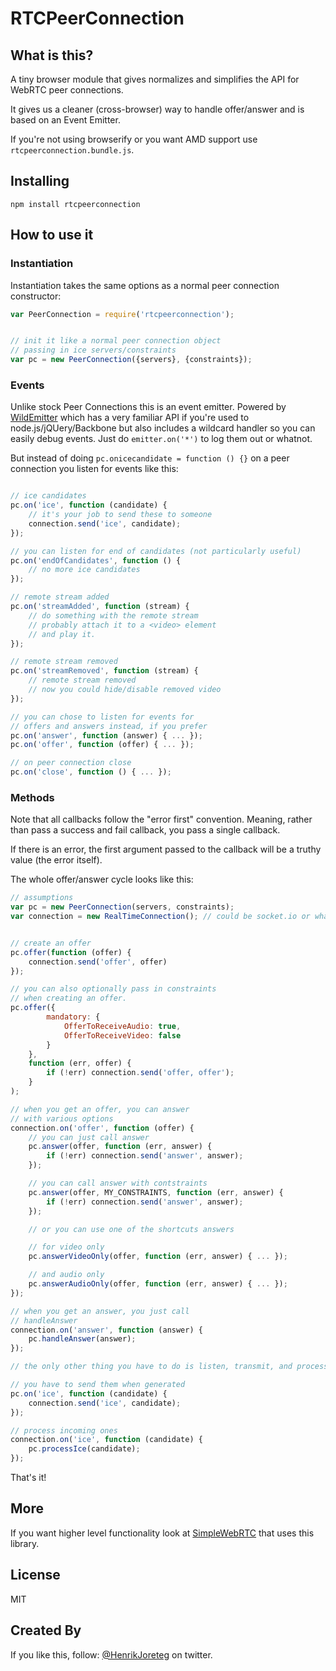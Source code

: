 # RTCPeerConnection


## What is this?

A tiny browser module that gives normalizes and simplifies the API for WebRTC peer connections.

It gives us a cleaner (cross-browser) way to handle offer/answer and is based on an Event Emitter.

If you're not using browserify or you want AMD support use `rtcpeerconnection.bundle.js`.


## Installing

```
npm install rtcpeerconnection
```

## How to use it


### Instantiation

Instantiation takes the same options as a normal peer connection constructor:

```js
var PeerConnection = require('rtcpeerconnection');


// init it like a normal peer connection object
// passing in ice servers/constraints
var pc = new PeerConnection({servers}, {constraints});
```


### Events


Unlike stock Peer Connections this is an event emitter. Powered by [WildEmitter](http://github.com/henrikjoreteg/wildemitter) which has a very familiar API if you're used to node.js/jQUery/Backbone but also includes a wildcard handler so you can easily debug events. Just do `emitter.on('*')` to log them out or whatnot.

But instead of doing `pc.onicecandidate = function () {}` on a peer connection you listen for events like this:


```js

// ice candidates
pc.on('ice', function (candidate) {
    // it's your job to send these to someone
    connection.send('ice', candidate);
});

// you can listen for end of candidates (not particularly useful)
pc.on('endOfCandidates', function () {
    // no more ice candidates
});

// remote stream added
pc.on('streamAdded', function (stream) {
    // do something with the remote stream
    // probably attach it to a <video> element
    // and play it.
});

// remote stream removed
pc.on('streamRemoved', function (stream) {
    // remote stream removed
    // now you could hide/disable removed video
});

// you can chose to listen for events for 
// offers and answers instead, if you prefer 
pc.on('answer', function (answer) { ... });
pc.on('offer', function (offer) { ... });

// on peer connection close
pc.on('close', function () { ... });
```


### Methods

Note that all callbacks follow the "error first" convention. Meaning, rather than pass a success and fail callback, you pass a single callback.

If there is an error, the first argument passed to the callback will be a truthy value (the error itself).

The whole offer/answer cycle looks like this:

```js
// assumptions
var pc = new PeerConnection(servers, constraints);
var connection = new RealTimeConnection(); // could be socket.io or whatever


// create an offer
pc.offer(function (offer) {
    connection.send('offer', offer)
});

// you can also optionally pass in constraints
// when creating an offer.
pc.offer({
        mandatory: {
            OfferToReceiveAudio: true,
            OfferToReceiveVideo: false
        }
    }, 
    function (err, offer) {
        if (!err) connection.send('offer, offer');
    }
);

// when you get an offer, you can answer
// with various options
connection.on('offer', function (offer) {
    // you can just call answer
    pc.answer(offer, function (err, answer) {
        if (!err) connection.send('answer', answer);
    });

    // you can call answer with contstraints
    pc.answer(offer, MY_CONSTRAINTS, function (err, answer) {
        if (!err) connection.send('answer', answer);
    });    

    // or you can use one of the shortcuts answers

    // for video only
    pc.answerVideoOnly(offer, function (err, answer) { ... });

    // and audio only
    pc.answerAudioOnly(offer, function (err, answer) { ... });
});

// when you get an answer, you just call
// handleAnswer
connection.on('answer', function (answer) {
    pc.handleAnswer(answer);
});

// the only other thing you have to do is listen, transmit, and process ice candidates

// you have to send them when generated
pc.on('ice', function (candidate) {
    connection.send('ice', candidate);
});

// process incoming ones
connection.on('ice', function (candidate) {
    pc.processIce(candidate);
});
```


That's it!


## More

If you want higher level functionality look at [SimpleWebRTC](http://simplewebrtc.com) that uses this library.


## License

MIT

## Created By

If you like this, follow: [@HenrikJoreteg](http://twitter.com/henrikjoreteg) on twitter.


